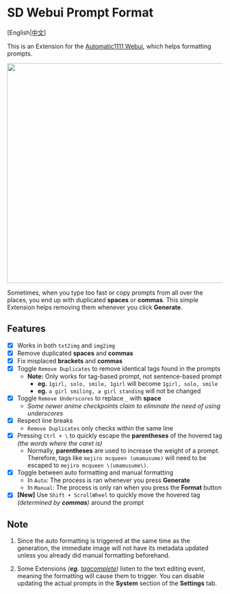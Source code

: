 ﻿# SD Webui Prompt Format
[English|[中文](README_ZH.md)]

This is an Extension for the [Automatic1111 Webui](https://github.com/AUTOMATIC1111/stable-diffusion-webui), which helps formatting prompts.

<p align="center"><img src="Demo.jpg" width=512></p>

Sometimes, when you type too fast or copy prompts from all over the places, you end up with duplicated **spaces** or **commas**. This simple Extension helps removing them whenever you click **Generate**.

## Features
- [x] Works in both `txt2img` and `img2img`
- [x] Remove duplicated **spaces** and **commas**
- [x] Fix misplaced **brackets** and **commas**
- [x] Toggle `Remove Duplicates` to remove identical tags found in the prompts
  - **Note:** Only works for tag-based prompt, not sentence-based prompt 
    - **eg.** `1girl, solo, smile, 1girl` will become `1girl, solo, smile`
    - **eg.** `a girl smiling, a girl standing` will not be changed
- [x] Toggle `Remove Underscores` to replace `_` with **space**
  - *Some newer anime checkpoints claim to eliminate the need of using underscores*
- [x] Respect line breaks
  - `Remove Duplicates` only checks within the same line
- [x] Pressing `Ctrl + \` to quickly escape the **parentheses** of the hovered tag *(the words where the caret is)*
  - Normally, **parentheses** are used to increase the weight of a prompt. Therefore, tags like `mejiro mcqueen (umamusume)` will need to be escaped to `mejiro mcqueen \(umamusume\)`.
- [x] Toggle between auto formatting and manual formatting
  - In `Auto`: The process is ran whenever you press **Generate**
  - In `Manual`: The process is only ran when you press the **Format** button
- [x] **[New]** Use `Shift + ScrollWheel` to quickly move the hovered tag *(determined by **commas**)* around the prompt

## Note
1. Since the auto formatting is triggered at the same time as the generation, 
the immediate image will not have its metadata updated unless you already did manual formatting beforehand. 

2. Some Extensions *(**eg.** [tagcomplete](https://github.com/DominikDoom/a1111-sd-webui-tagcomplete))* listen to the text editing event,
meaning the formatting will cause them to trigger. You can disable updating the actual prompts in the **System** section of the **Settings** tab.